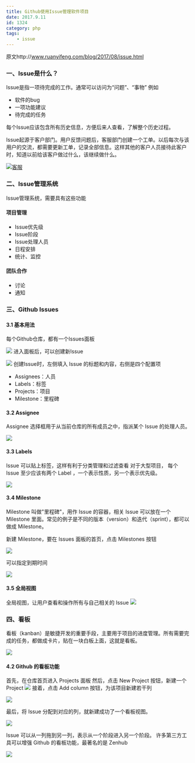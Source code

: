 ```yaml
---
title: Github使用Issue管理软件项目
date: 2017.9.11
id: 1324
category: php
tags: 
	- issue
---
```


原文http://www.ruanyifeng.com/blog/2017/08/issue.html

### 一、Issue是什么？
Issue是指一项待完成的工作。通常可以访问为“问题”、“事物”
例如
- 软件的bug
- 一项功能建议
- 待完成的任务

每个Issue应该包含所有历史信息，方便后来人查看，了解整个历史过程。

Issue起源于客户部门。用户反馈问题后，客服部门创建一个工单。以后每次与该用户的交流，都需要更新工单，记录全部信息。这样其他的客户人员接待此客户时，知道以前给该客户做过什么，该继续做什么。

[![客服](/images/2017/09/bg2017082418.png)](/images/2017/09/bg2017082418.png)

### 二、Issue管理系统
Issue管理系统，需要具有这些功能
#### 项目管理
- Issue优先级
- Issue阶段
- Issue处理人员
- 日程安排
- 统计、监控

#### 团队合作
- 讨论
- 通知

### 三、Github Issues

#### 3.1 基本用法
每个Github仓库，都有一个Issues面板

[![](/images/2017/09/bg2017082405.png)](/images/2017/09/bg2017082405.png)
进入面板后，可以创建新Issue

[![](/images/2017/09/bg2017082427.png)](/images/2017/09/bg2017082427.png)
创建Issue时，左侧填入 Issue 的标题和内容，右侧是四个配置项
- Assignees：人员
- Labels：标签
- Projects：项目
- Milestone：里程碑

#### 3.2 Assignee
Assignee 选择框用于从当前仓库的所有成员之中，指派某个 Issue 的处理人员。

[![](/images/2017/09/bg2017082406.png)](/images/2017/09/bg2017082406.png)

#### 3.3 Labels
Issue 可以贴上标签，这样有利于分类管理和过滤查看
对于大型项目， 每个 Issue 至少应该有两个 Label ，一个表示性质，另一个表示优先级。

[![](/images/2017/09/bg2017082402.png)](/images/2017/09/bg2017082402.png)

#### 3.4 Milestone
Milestone 叫做"里程碑"，用作 Issue 的容器，相关 Issue 可以放在一个 Milestone 里面。常见的例子是不同的版本（version）和迭代（sprint），都可以做成 Milestone。

新建 Milestone，要在 Issues 面板的首页，点击 Milestones 按钮

[![](/images/2017/09/bg2017082410.png)](/images/2017/09/bg2017082410.png)

可以指定到期时间

[![](/images/2017/09/bg2017082429.png)](/images/2017/09/bg2017082429.png)
#### 3.5 全局视图
全局视图，让用户查看和操作所有与自己相关的 Issue
[![](/images/2017/09/bg2017082430.png)](/images/2017/09/bg2017082430.png)

### 四、看板
看板（kanban）是敏捷开发的重要手段，主要用于项目的进度管理。所有需要完成的任务，都做成卡片，贴在一块白板上面，这就是看板。

[![](/images/2017/09/bg2017082411.png)](/images/2017/09/bg2017082411.png)

#### 4.2 Github 的看板功能
首先，在仓库首页进入 Projects 面板
然后，点击 New Project 按钮，新建一个 Project
[![](/images/2017/09/bg2017082415.png)](/images/2017/09/bg2017082415.png)
接着，点击 Add column 按钮，为该项目新建若干列

[![](/images/2017/09/bg2017082416.png)](/images/2017/09/bg2017082416.png)

最后，将 Issue 分配到对应的列，就新建成功了一个看板视图。

[![](/images/2017/09/20170907205357.png)](/images/2017/09/20170907205357.png)

Issue 可以从一列拖到另一列，表示从一个阶段进入另一个阶段。
许多第三方工具可以增强 Github 的看板功能，最著名的是 Zenhub

[![](/images/2017/09/bg2017082417.png)](/images/2017/09/bg2017082417.png)
